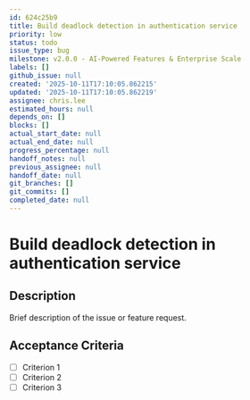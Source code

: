 ```yaml
---
id: 624c25b9
title: Build deadlock detection in authentication service
priority: low
status: todo
issue_type: bug
milestone: v2.0.0 - AI-Powered Features & Enterprise Scale
labels: []
github_issue: null
created: '2025-10-11T17:10:05.862215'
updated: '2025-10-11T17:10:05.862219'
assignee: chris.lee
estimated_hours: null
depends_on: []
blocks: []
actual_start_date: null
actual_end_date: null
progress_percentage: null
handoff_notes: null
previous_assignee: null
handoff_date: null
git_branches: []
git_commits: []
completed_date: null
---
```


# Build deadlock detection in authentication service

## Description

Brief description of the issue or feature request.

## Acceptance Criteria

- [ ] Criterion 1
- [ ] Criterion 2
- [ ] Criterion 3